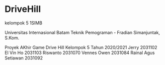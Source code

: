 # DriveHill
kelompok 5 1SIMB

Universitas Internasional Batam
Teknik Pemograman - Fradian Simanjuntak, S.Kom.

Proyek AKhir Game Drive Hill
Kelompok 5 Tahun 2020/2021
Jerry	2031102
El Vin Ho 2031103
Riswanto 2031070
Vennes Owen 2031084
Rainal Agus Setiawan 2031092
